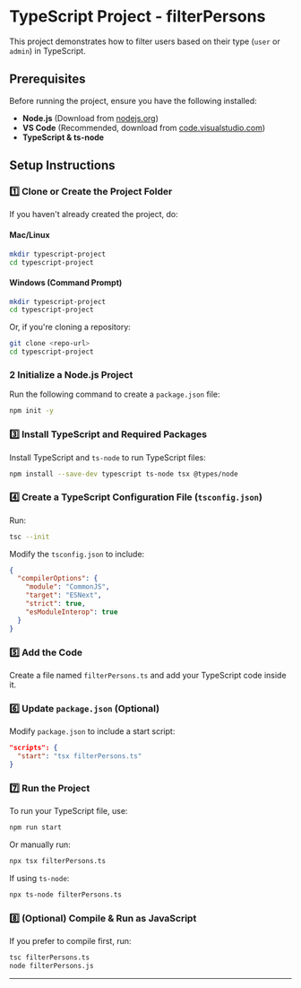 # TypeScript Project - filterPersons

This project demonstrates how to filter users based on their type (`user` or `admin`) in TypeScript.

## Prerequisites

Before running the project, ensure you have the following installed:

- **Node.js** (Download from [nodejs.org](https://nodejs.org/))
- **VS Code** (Recommended, download from [code.visualstudio.com](https://code.visualstudio.com/))
- **TypeScript & ts-node**

##  Setup Instructions

### **1️⃣ Clone or Create the Project Folder**
If you haven't already created the project, do:

#### **Mac/Linux**
```sh
mkdir typescript-project
cd typescript-project
```

#### **Windows (Command Prompt)**
```sh
mkdir typescript-project
cd typescript-project
```

Or, if you're cloning a repository:

```sh
git clone <repo-url>
cd typescript-project
```

### **2️ Initialize a Node.js Project**
Run the following command to create a `package.json` file:

```sh
npm init -y
```

### **3️⃣ Install TypeScript and Required Packages**
Install TypeScript and `ts-node` to run TypeScript files:

```sh
npm install --save-dev typescript ts-node tsx @types/node
```

### **4️⃣ Create a TypeScript Configuration File (`tsconfig.json`)**
Run:

```sh
tsc --init
```

Modify the `tsconfig.json` to include:

```json
{
  "compilerOptions": {
    "module": "CommonJS",
    "target": "ESNext",
    "strict": true,
    "esModuleInterop": true
  }
}
```

### **5️⃣ Add the Code**
Create a file named `filterPersons.ts` and add your TypeScript code inside it.

### **6️⃣ Update `package.json` (Optional)**
Modify `package.json` to include a start script:

```json
"scripts": {
  "start": "tsx filterPersons.ts"
}
```

### **7️⃣ Run the Project**
To run your TypeScript file, use:

```sh
npm run start
```

Or manually run:

```sh
npx tsx filterPersons.ts
```

If using `ts-node`:

```sh
npx ts-node filterPersons.ts
```

### **8️⃣ (Optional) Compile & Run as JavaScript**
If you prefer to compile first, run:

```sh
tsc filterPersons.ts
node filterPersons.js
```

---

